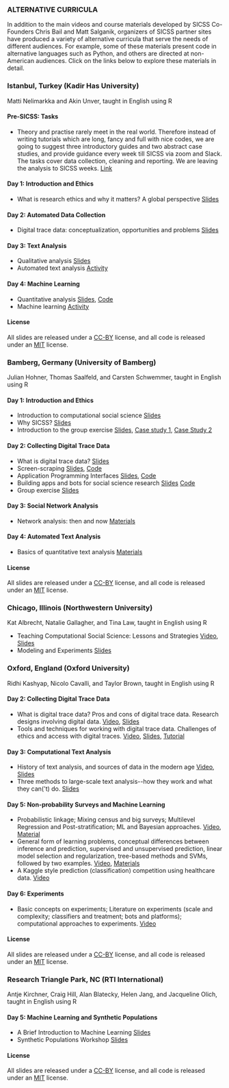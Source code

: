 ### ALTERNATIVE CURRICULA

In addition to the main videos and course materials developed by SICSS Co-Founders Chris Bail and Matt Salganik, organizers of SICSS partner sites have produced a variety of alternative curricula that serve the needs of different audiences. For example, some of these materials present code in alternative languages such as Python, and others are directed at non-American audiences. Click on the links below to explore these materials in detail.

### Istanbul, Turkey (Kadir Has University)

Matti Nelimarkka and Akin Unver, taught in English using R

#### Pre-SICSS: Tasks
- Theory and practise rarely meet in the real world. Therefore instead of writing tutorials which are long, fancy and full with nice codes, we are going to suggest three introductory guides and two abstract case studies, and provide guidance every week till SICSS via zoom and Slack. The tasks cover data collection, cleaning and reporting. We are leaving the analysis to SICSS weeks. [Link](http://www.ninarva.com/markdowns/pre_SICSS_Istanbul.html#welcome)

#### Day 1: Introduction and Ethics
- What is research ethics and why it matters? A global perspective [Slides](https://urldefense.proofpoint.com/v2/url?u=https-3A__github.com_compsocialscience_summer-2Dinstitute_raw_master_2019_istanbul_material_ethics.pptx&d=DwIGaQ&c=imBPVzF25OnBgGmVOlcsiEgHoG1i6YHLR0Sj_gZ4adc&r=MT-Z8xM6IWJcuwrMhSS_orYu7NXahq6npuGw-mSN924&m=QEYf9cwWx9lcuK9gAxPyHiaA3al45OOGH5CAesCZG7I&s=B03rM77JvWOqLXC-W6or1m2FdNqeK-8xY-r0gOR0yng&e= )

#### Day 2: Automated Data Collection
- Digital trace data: conceptualization, opportunities and problems [Slides](https://urldefense.proofpoint.com/v2/url?u=https-3A__github.com_compsocialscience_summer-2Dinstitute_raw_master_2019_istanbul_material_digitaltracedata.pptx&d=DwIGaQ&c=imBPVzF25OnBgGmVOlcsiEgHoG1i6YHLR0Sj_gZ4adc&r=MT-Z8xM6IWJcuwrMhSS_orYu7NXahq6npuGw-mSN924&m=QEYf9cwWx9lcuK9gAxPyHiaA3al45OOGH5CAesCZG7I&s=J6BU4fITcag8S5Yxtzs11ILriknUF2TIvEVoVMhNfZk&e= )

#### Day 3: Text Analysis
- Qualitative analysis [Slides](https://urldefense.proofpoint.com/v2/url?u=https-3A__github.com_compsocialscience_summer-2Dinstitute_raw_master_2019_istanbul_material_qualitativeanalysis.pptx&d=DwIGaQ&c=imBPVzF25OnBgGmVOlcsiEgHoG1i6YHLR0Sj_gZ4adc&r=MT-Z8xM6IWJcuwrMhSS_orYu7NXahq6npuGw-mSN924&m=QEYf9cwWx9lcuK9gAxPyHiaA3al45OOGH5CAesCZG7I&s=S9PVOJSf2IpFq2UA7x7b74WgkbBcLz-DQLmC1-yfyVc&e= )
- Automated text analysis [Activity](https://urldefense.proofpoint.com/v2/url?u=https-3A__github.com_compsocialscience_summer-2Dinstitute_raw_master_2019_istanbul_material_activity-5Ftextanalysis.docx&d=DwIGaQ&c=imBPVzF25OnBgGmVOlcsiEgHoG1i6YHLR0Sj_gZ4adc&r=MT-Z8xM6IWJcuwrMhSS_orYu7NXahq6npuGw-mSN924&m=QEYf9cwWx9lcuK9gAxPyHiaA3al45OOGH5CAesCZG7I&s=HordTgqtIOgilyNZE6UuLZ5YhfVlT0_vLsUHvZJdUPk&e= )

#### Day 4: Machine Learning
- Quantitative analysis [Slides](https://urldefense.proofpoint.com/v2/url?u=https-3A__github.com_compsocialscience_summer-2Dinstitute_raw_master_2019_istanbul_material_quantitative.pptx&d=DwIGaQ&c=imBPVzF25OnBgGmVOlcsiEgHoG1i6YHLR0Sj_gZ4adc&r=MT-Z8xM6IWJcuwrMhSS_orYu7NXahq6npuGw-mSN924&m=QEYf9cwWx9lcuK9gAxPyHiaA3al45OOGH5CAesCZG7I&s=T0w4QqUjRT-CFBey83R5P7MEBtzVzfsyQzC9Q-A8o54&e= ), [Code](https://urldefense.proofpoint.com/v2/url?u=https-3A__github.com_compsocialscience_summer-2Dinstitute_blob_master_2019_istanbul_material_Quantitative-2520analysis.ipynb&d=DwIGaQ&c=imBPVzF25OnBgGmVOlcsiEgHoG1i6YHLR0Sj_gZ4adc&r=MT-Z8xM6IWJcuwrMhSS_orYu7NXahq6npuGw-mSN924&m=QEYf9cwWx9lcuK9gAxPyHiaA3al45OOGH5CAesCZG7I&s=AYwBX5Zh7Z7_G152At-6NGMiSF_VGGKde4yJj2-ipNA&e= )
- Machine learning [Activity](https://urldefense.proofpoint.com/v2/url?u=https-3A__github.com_compsocialscience_summer-2Dinstitute_raw_master_2019_istanbul_material_activity-5Fquantitative.docx&d=DwIGaQ&c=imBPVzF25OnBgGmVOlcsiEgHoG1i6YHLR0Sj_gZ4adc&r=MT-Z8xM6IWJcuwrMhSS_orYu7NXahq6npuGw-mSN924&m=QEYf9cwWx9lcuK9gAxPyHiaA3al45OOGH5CAesCZG7I&s=fIxpJntq8rta5cEOhLINk-tq5OG9HdbhFp_ky6Cmt50&e= )

#### License

All slides are released under a <a href="https://urldefense.proofpoint.com/v2/url?u=https-3A__creativecommons.org_licenses_by_4.0_&d=DwIGaQ&c=imBPVzF25OnBgGmVOlcsiEgHoG1i6YHLR0Sj_gZ4adc&r=MT-Z8xM6IWJcuwrMhSS_orYu7NXahq6npuGw-mSN924&m=QEYf9cwWx9lcuK9gAxPyHiaA3al45OOGH5CAesCZG7I&s=fC60_FlQtTz_4mvF0hFmNBgsndqrp2VIhMEeVah65ck&e= ">CC-BY</a> license, and all code is released under an <a href="https://urldefense.proofpoint.com/v2/url?u=https-3A__en.wikipedia.org_wiki_MIT-5FLicense&d=DwIGaQ&c=imBPVzF25OnBgGmVOlcsiEgHoG1i6YHLR0Sj_gZ4adc&r=MT-Z8xM6IWJcuwrMhSS_orYu7NXahq6npuGw-mSN924&m=QEYf9cwWx9lcuK9gAxPyHiaA3al45OOGH5CAesCZG7I&s=dF0Ou8Ou6QMZOpGsjNvJl3VcA-U-ZPk3v8mMvo3Nsh4&e= ">MIT</a> license.

### Bamberg, Germany (University of Bamberg)

Julian Hohner, Thomas Saalfeld, and Carsten Schwemmer, taught in English using R

#### Day 1: Introduction and Ethics
- Introduction to computational social science [Slides](https://urldefense.proofpoint.com/v2/url?u=https-3A__github.com_compsocialscience_summer-2Dinstitute_raw_master_2019_bamberg_materials_day1-2Dethics_02-2Dintro-2Dcomputational-2Dsocial-2Dscience.pdf&d=DwIGaQ&c=imBPVzF25OnBgGmVOlcsiEgHoG1i6YHLR0Sj_gZ4adc&r=MT-Z8xM6IWJcuwrMhSS_orYu7NXahq6npuGw-mSN924&m=QEYf9cwWx9lcuK9gAxPyHiaA3al45OOGH5CAesCZG7I&s=2x6JKjRL5jOzFztsZNEUF042XLxr29I91BQJmvjq1C8&e= )
- Why SICSS? [Slides](https://urldefense.proofpoint.com/v2/url?u=https-3A__github.com_compsocialscience_summer-2Dinstitute_raw_master_2019_bamberg_materials_day1-2Dethics_02-2Dwhy-2Dsicss.pdf&d=DwIGaQ&c=imBPVzF25OnBgGmVOlcsiEgHoG1i6YHLR0Sj_gZ4adc&r=MT-Z8xM6IWJcuwrMhSS_orYu7NXahq6npuGw-mSN924&m=QEYf9cwWx9lcuK9gAxPyHiaA3al45OOGH5CAesCZG7I&s=1OtZOn6JR9AkAEYnZIO18psyPLWd7VmOFW-Tfyg8RBA&e= )
- Introduction to the group exercise [Slides](https://urldefense.proofpoint.com/v2/url?u=https-3A__github.com_compsocialscience_summer-2Dinstitute_raw_master_2019_bamberg_materials_day1-2Dethics_05-2Dintro-2Dgroup-2Dexercise.pdf&d=DwIGaQ&c=imBPVzF25OnBgGmVOlcsiEgHoG1i6YHLR0Sj_gZ4adc&r=MT-Z8xM6IWJcuwrMhSS_orYu7NXahq6npuGw-mSN924&m=QEYf9cwWx9lcuK9gAxPyHiaA3al45OOGH5CAesCZG7I&s=rtI8wPJZwL2e54_B9zo2tz9dt2oHPuVH2_FXPKz8Ws8&e= ), [Case study 1](https://urldefense.proofpoint.com/v2/url?u=https-3A__github.com_compsocialscience_summer-2Dinstitute_raw_master_2019_bamberg_materials_day1-2Dethics_group-2Dexercise_ethics-5Fcase-5Fstudy.pdf&d=DwIGaQ&c=imBPVzF25OnBgGmVOlcsiEgHoG1i6YHLR0Sj_gZ4adc&r=MT-Z8xM6IWJcuwrMhSS_orYu7NXahq6npuGw-mSN924&m=QEYf9cwWx9lcuK9gAxPyHiaA3al45OOGH5CAesCZG7I&s=KqMxCZGuyJERXesFvafLMr8mfLDcbzVCcVk4JzIiV50&e= ), [Case Study 2](https://urldefense.proofpoint.com/v2/url?u=https-3A__github.com_compsocialscience_summer-2Dinstitute_raw_master_2019_bamberg_materials_day1-2Dethics_group-2Dexercise_patreon-2Dcase-2Dstudy.pdf&d=DwIGaQ&c=imBPVzF25OnBgGmVOlcsiEgHoG1i6YHLR0Sj_gZ4adc&r=MT-Z8xM6IWJcuwrMhSS_orYu7NXahq6npuGw-mSN924&m=QEYf9cwWx9lcuK9gAxPyHiaA3al45OOGH5CAesCZG7I&s=PodQecPfWbVLjrrjVFY2G5xo2EXvV3A3wSGzH_4HgOI&e= )

#### Day 2: Collecting Digital Trace Data
- What is digital trace data? [Slides](https://urldefense.proofpoint.com/v2/url?u=https-3A__github.com_compsocialscience_summer-2Dinstitute_raw_master_2019_bamberg_materials_day2-2Ddigital-2Dtrace-2Ddata_02-2Dwhat-2Dist-2Ddigital-2Dtrace-2Ddata.pdf&d=DwIGaQ&c=imBPVzF25OnBgGmVOlcsiEgHoG1i6YHLR0Sj_gZ4adc&r=MT-Z8xM6IWJcuwrMhSS_orYu7NXahq6npuGw-mSN924&m=QEYf9cwWx9lcuK9gAxPyHiaA3al45OOGH5CAesCZG7I&s=cKygRoL1zSDxOEqHH8-STl7TqujKFQVPopSsq7uyyIc&e= )
- Screen-scraping [Slides](https://urldefense.proofpoint.com/v2/url?u=https-3A__github.com_compsocialscience_summer-2Dinstitute_raw_master_2019_bamberg_materials_day2-2Ddigital-2Dtrace-2Ddata_03-2Dscreenscraping.pdf&d=DwIGaQ&c=imBPVzF25OnBgGmVOlcsiEgHoG1i6YHLR0Sj_gZ4adc&r=MT-Z8xM6IWJcuwrMhSS_orYu7NXahq6npuGw-mSN924&m=QEYf9cwWx9lcuK9gAxPyHiaA3al45OOGH5CAesCZG7I&s=5jy2ETfTKTgXpaeCLPpKt9MHPJKhiC58C3Q-q3A9568&e= ), [Code](https://urldefense.proofpoint.com/v2/url?u=https-3A__github.com_compsocialscience_summer-2Dinstitute_raw_master_2019_bamberg_materials_day2-2Ddigital-2Dtrace-2Ddata_03-2Dscreenscraping.Rmd&d=DwIGaQ&c=imBPVzF25OnBgGmVOlcsiEgHoG1i6YHLR0Sj_gZ4adc&r=MT-Z8xM6IWJcuwrMhSS_orYu7NXahq6npuGw-mSN924&m=QEYf9cwWx9lcuK9gAxPyHiaA3al45OOGH5CAesCZG7I&s=N93OncgB2293jagpgoi9bqBDRAtwoJlkqQW4ryPC0E4&e= )
- Application Programming Interfaces [Slides](https://urldefense.proofpoint.com/v2/url?u=https-3A__github.com_compsocialscience_summer-2Dinstitute_raw_master_2019_bamberg_materials_day2-2Ddigital-2Dtrace-2Ddata_04-2Dapis.pdf&d=DwIGaQ&c=imBPVzF25OnBgGmVOlcsiEgHoG1i6YHLR0Sj_gZ4adc&r=MT-Z8xM6IWJcuwrMhSS_orYu7NXahq6npuGw-mSN924&m=QEYf9cwWx9lcuK9gAxPyHiaA3al45OOGH5CAesCZG7I&s=NhF9f2KU4EU8vOlIHKksTEu_iFa8DMPznCdupB9OzWw&e= ), [Code](https://urldefense.proofpoint.com/v2/url?u=https-3A__github.com_compsocialscience_summer-2Dinstitute_raw_master_2019_bamberg_materials_day2-2Ddigital-2Dtrace-2Ddata_04-2Dapis.Rmd&d=DwIGaQ&c=imBPVzF25OnBgGmVOlcsiEgHoG1i6YHLR0Sj_gZ4adc&r=MT-Z8xM6IWJcuwrMhSS_orYu7NXahq6npuGw-mSN924&m=QEYf9cwWx9lcuK9gAxPyHiaA3al45OOGH5CAesCZG7I&s=WilIxJ9nm_gLEr6aBTCLm0tj4AeCrdJdrVHJfOlwGyE&e= )
-  Building apps and bots for social science research [Slides](https://urldefense.proofpoint.com/v2/url?u=https-3A__github.com_compsocialscience_summer-2Dinstitute_raw_master_2019_bamberg_materials_day2-2Ddigital-2Dtrace-2Ddata_05-2Dbots-2Dapps.pdf&d=DwIGaQ&c=imBPVzF25OnBgGmVOlcsiEgHoG1i6YHLR0Sj_gZ4adc&r=MT-Z8xM6IWJcuwrMhSS_orYu7NXahq6npuGw-mSN924&m=QEYf9cwWx9lcuK9gAxPyHiaA3al45OOGH5CAesCZG7I&s=nWkUjJZ_RxHF5qisSvE5mUTAfs4wx6F_MhhZ4ygH7ag&e= ) [Code](https://urldefense.proofpoint.com/v2/url?u=https-3A__github.com_compsocialscience_summer-2Dinstitute_raw_master_2019_bamberg_materials_day2-2Ddigital-2Dtrace-2Ddata_05-2Dbots-2Dapps.Rmd&d=DwIGaQ&c=imBPVzF25OnBgGmVOlcsiEgHoG1i6YHLR0Sj_gZ4adc&r=MT-Z8xM6IWJcuwrMhSS_orYu7NXahq6npuGw-mSN924&m=QEYf9cwWx9lcuK9gAxPyHiaA3al45OOGH5CAesCZG7I&s=WKDPVGGlgcakk3MdoLUo6prn1Ukl3iPMXhHOdcwjdnk&e= )
- Group exercise [Slides](https://urldefense.proofpoint.com/v2/url?u=https-3A__github.com_compsocialscience_summer-2Dinstitute_raw_master_2019_bamberg_materials_day2-2Ddigital-2Dtrace-2Ddata_06-2Dgroup-2Dexercise.pdf&d=DwIGaQ&c=imBPVzF25OnBgGmVOlcsiEgHoG1i6YHLR0Sj_gZ4adc&r=MT-Z8xM6IWJcuwrMhSS_orYu7NXahq6npuGw-mSN924&m=QEYf9cwWx9lcuK9gAxPyHiaA3al45OOGH5CAesCZG7I&s=vJ4OyjZ52I3qCSi5a2djY_z97b3eiTjrPDcnnLDNV-A&e= )

#### Day 3: Social Network Analysis
- Network analysis: then and now [Materials](https://urldefense.proofpoint.com/v2/url?u=https-3A__github.com_compsocialscience_summer-2Dinstitute_tree_master_2019_bamberg_materials_day3-2Dsna&d=DwIGaQ&c=imBPVzF25OnBgGmVOlcsiEgHoG1i6YHLR0Sj_gZ4adc&r=MT-Z8xM6IWJcuwrMhSS_orYu7NXahq6npuGw-mSN924&m=QEYf9cwWx9lcuK9gAxPyHiaA3al45OOGH5CAesCZG7I&s=BGXf2nZ7P0gDDXti0DTHx1kRZrH5IAP9JfGjM7xuTi0&e= )

#### Day 4: Automated Text Analysis
- Basics of quantitative text analysis [Materials](https://urldefense.proofpoint.com/v2/url?u=https-3A__github.com_compsocialscience_summer-2Dinstitute_tree_master_2019_bamberg_materials_day4-2Dtext-2Danalysis&d=DwIGaQ&c=imBPVzF25OnBgGmVOlcsiEgHoG1i6YHLR0Sj_gZ4adc&r=MT-Z8xM6IWJcuwrMhSS_orYu7NXahq6npuGw-mSN924&m=QEYf9cwWx9lcuK9gAxPyHiaA3al45OOGH5CAesCZG7I&s=HaaZgrN5jkutbO99S34J3FWOp1wh7DiC40SXncKquUk&e= )

#### License

All slides are released under a <a href="https://urldefense.proofpoint.com/v2/url?u=https-3A__creativecommons.org_licenses_by_4.0_&d=DwIGaQ&c=imBPVzF25OnBgGmVOlcsiEgHoG1i6YHLR0Sj_gZ4adc&r=MT-Z8xM6IWJcuwrMhSS_orYu7NXahq6npuGw-mSN924&m=QEYf9cwWx9lcuK9gAxPyHiaA3al45OOGH5CAesCZG7I&s=fC60_FlQtTz_4mvF0hFmNBgsndqrp2VIhMEeVah65ck&e= ">CC-BY</a> license, and all code is released under an <a href="https://urldefense.proofpoint.com/v2/url?u=https-3A__en.wikipedia.org_wiki_MIT-5FLicense&d=DwIGaQ&c=imBPVzF25OnBgGmVOlcsiEgHoG1i6YHLR0Sj_gZ4adc&r=MT-Z8xM6IWJcuwrMhSS_orYu7NXahq6npuGw-mSN924&m=QEYf9cwWx9lcuK9gAxPyHiaA3al45OOGH5CAesCZG7I&s=dF0Ou8Ou6QMZOpGsjNvJl3VcA-U-ZPk3v8mMvo3Nsh4&e= ">MIT</a> license.

### Chicago, Illinois (Northwestern University)

Kat Albrecht, Natalie Gallagher, and Tina Law, taught in English using R

- Teaching Computational Social Science: Lessons and Strategies [Video](https://urldefense.proofpoint.com/v2/url?u=https-3A__youtu.be_T5Ix6ud9LWI&d=DwIGaQ&c=imBPVzF25OnBgGmVOlcsiEgHoG1i6YHLR0Sj_gZ4adc&r=MT-Z8xM6IWJcuwrMhSS_orYu7NXahq6npuGw-mSN924&m=QEYf9cwWx9lcuK9gAxPyHiaA3al45OOGH5CAesCZG7I&s=DzYeO62k29RkoLONBtJM4C1RKQ9PKRvq2BfyegMScS8&e= ), [Slides](https://urldefense.proofpoint.com/v2/url?u=https-3A__github.com_compsocialscience_summer-2Dinstitute_blob_master_2019_materials_speaker-2Dslides_Rochelle-5FTerman-5FChicago.pdf&d=DwIGaQ&c=imBPVzF25OnBgGmVOlcsiEgHoG1i6YHLR0Sj_gZ4adc&r=MT-Z8xM6IWJcuwrMhSS_orYu7NXahq6npuGw-mSN924&m=QEYf9cwWx9lcuK9gAxPyHiaA3al45OOGH5CAesCZG7I&s=1pXj3iQJILJKpMSH8Abp513aDZkr_oyydrRruttNKew&e= ) 
- Modeling and Experiments [Slides](https://urldefense.proofpoint.com/v2/url?u=https-3A__github.com_compsocialscience_summer-2Dinstitute_blob_master_2019_materials_speaker-2Dslides_Joshua-5FBecker-5FChicago.pdf&d=DwIGaQ&c=imBPVzF25OnBgGmVOlcsiEgHoG1i6YHLR0Sj_gZ4adc&r=MT-Z8xM6IWJcuwrMhSS_orYu7NXahq6npuGw-mSN924&m=QEYf9cwWx9lcuK9gAxPyHiaA3al45OOGH5CAesCZG7I&s=8tzFDRs8bFoer0pvlZVWvNFW4szMz4zhggI5bd3Ol_g&e= )

### Oxford, England (Oxford University)

Ridhi Kashyap, Nicolo Cavalli, and Taylor Brown, taught in English using R

#### Day 2: Collecting Digital Trace Data

- What is digital trace data? Pros and cons of digital trace data. Research designs involving digital data. [Video](https://urldefense.proofpoint.com/v2/url?u=https-3A__ox.cloud.panopto.eu_Panopto_Pages_Viewer.aspx-3Fid-3D7ed193d1-2D8992-2D4b35-2Dbfad-2Daa6c00fa0ccb&d=DwIGaQ&c=imBPVzF25OnBgGmVOlcsiEgHoG1i6YHLR0Sj_gZ4adc&r=MT-Z8xM6IWJcuwrMhSS_orYu7NXahq6npuGw-mSN924&m=QEYf9cwWx9lcuK9gAxPyHiaA3al45OOGH5CAesCZG7I&s=54jEJrO6P6hI2s1iF2wp5YhuGX743ut31z3msGUbF1o&e= ), [Slides](https://urldefense.proofpoint.com/v2/url?u=https-3A__github.com_compsocialscience_summer-2Dinstitute_raw_master_2019_oxford_materials_ditigal-5Ftrace-5Fdata_kashyap-5Fdigital-5Ftrace-5Fdata.pdf&d=DwIGaQ&c=imBPVzF25OnBgGmVOlcsiEgHoG1i6YHLR0Sj_gZ4adc&r=MT-Z8xM6IWJcuwrMhSS_orYu7NXahq6npuGw-mSN924&m=QEYf9cwWx9lcuK9gAxPyHiaA3al45OOGH5CAesCZG7I&s=Ag0b7xd-5P0qHyj_kpYcjin1RBopRfdD4VPse9CTxH0&e= )
- Tools and techniques for working with digital trace data. Challenges of ethics and access with digital traces. [Video](https://urldefense.proofpoint.com/v2/url?u=https-3A__ox.cloud.panopto.eu_Panopto_Pages_Viewer.aspx-3Fid-3D0402558a-2Daa03-2D411b-2Da2be-2Daa6c00fad8e8&d=DwIGaQ&c=imBPVzF25OnBgGmVOlcsiEgHoG1i6YHLR0Sj_gZ4adc&r=MT-Z8xM6IWJcuwrMhSS_orYu7NXahq6npuGw-mSN924&m=QEYf9cwWx9lcuK9gAxPyHiaA3al45OOGH5CAesCZG7I&s=C8R-IyiwJRW7F9Xq-sDuLQDcWwFlIu8v2TsiNLQDNRg&e= ), [Slides](https://urldefense.proofpoint.com/v2/url?u=https-3A__github.com_compsocialscience_summer-2Dinstitute_raw_master_2019_oxford_materials_ditigal-5Ftrace-5Fdata_kashyap-5Fdigital-5Ftrace-5Fdata-5F2.pdf&d=DwIGaQ&c=imBPVzF25OnBgGmVOlcsiEgHoG1i6YHLR0Sj_gZ4adc&r=MT-Z8xM6IWJcuwrMhSS_orYu7NXahq6npuGw-mSN924&m=QEYf9cwWx9lcuK9gAxPyHiaA3al45OOGH5CAesCZG7I&s=SdXK5KiT1nJcU8Xv8qZVWkqrzQcTtj0YYa8v_VRCNQw&e= ), [Tutorial](https://urldefense.proofpoint.com/v2/url?u=http-3A__htmlpreview.github.io_-3Fhttps-3A__github.com_compsocialscience_summer-2Dinstitute_blob_master_2019_oxford_materials_ditigal-5Ftrace-5Fdata_facebook-5Fmarketing-5Fapi-5Ftutorial.html&d=DwIGaQ&c=imBPVzF25OnBgGmVOlcsiEgHoG1i6YHLR0Sj_gZ4adc&r=MT-Z8xM6IWJcuwrMhSS_orYu7NXahq6npuGw-mSN924&m=QEYf9cwWx9lcuK9gAxPyHiaA3al45OOGH5CAesCZG7I&s=1ysAALHacuUFlKnPxp_rmxVU0EdoRTWSst4T3udTA6U&e= )

#### Day 3: Computational Text Analysis

- History of text analysis, and sources of data in the modern age [Video](https://urldefense.proofpoint.com/v2/url?u=https-3A__ox.cloud.panopto.eu_Panopto_Pages_Viewer.aspx-3Fid-3D806884e7-2D6fd5-2D4782-2Db38f-2Daa6c00fbb930&d=DwIGaQ&c=imBPVzF25OnBgGmVOlcsiEgHoG1i6YHLR0Sj_gZ4adc&r=MT-Z8xM6IWJcuwrMhSS_orYu7NXahq6npuGw-mSN924&m=QEYf9cwWx9lcuK9gAxPyHiaA3al45OOGH5CAesCZG7I&s=JHWlXsgeZ0rNqTELBpHIt-fHauRjvbAdW5E7yztqglc&e= ), [Slides](https://urldefense.proofpoint.com/v2/url?u=https-3A__github.com_compsocialscience_summer-2Dinstitute_raw_master_2019_oxford_materials_computational-5Ftext-5Fanalysis_SICSSOxford2019-5FComputationalTextAnalysis-5FPart1.pdf&d=DwIGaQ&c=imBPVzF25OnBgGmVOlcsiEgHoG1i6YHLR0Sj_gZ4adc&r=MT-Z8xM6IWJcuwrMhSS_orYu7NXahq6npuGw-mSN924&m=QEYf9cwWx9lcuK9gAxPyHiaA3al45OOGH5CAesCZG7I&s=2XFRqiYyb4BL1upJ3z4qEr1QAhmdJIzQoXy4ILluzwY&e= )
- Three methods to large-scale text analysis--how they work and what they can('t) do. [Slides](https://urldefense.proofpoint.com/v2/url?u=https-3A__github.com_compsocialscience_summer-2Dinstitute_raw_master_2019_oxford_materials_computational-5Ftext-5Fanalysis_SICSSOxford2019-5FComputationalTextAnalysis-5FPart2.pdf&d=DwIGaQ&c=imBPVzF25OnBgGmVOlcsiEgHoG1i6YHLR0Sj_gZ4adc&r=MT-Z8xM6IWJcuwrMhSS_orYu7NXahq6npuGw-mSN924&m=QEYf9cwWx9lcuK9gAxPyHiaA3al45OOGH5CAesCZG7I&s=8jjwUNrAK1lq3qWhCtfoL5q2N0024FAAe9AaYRT5RSo&e= )

#### Day 5: Non-probability Surveys and Machine Learning

- Probabilistic linkage; Mixing census and big surveys; Multilevel Regression and Post-stratification; ML and Bayesian approaches. [Video](https://urldefense.proofpoint.com/v2/url?u=https-3A__ox.cloud.panopto.eu_Panopto_Pages_Viewer.aspx-3Fid-3D3032f183-2Dc8e4-2D4e28-2Db8e2-2Daa6c00fcdc7e&d=DwIGaQ&c=imBPVzF25OnBgGmVOlcsiEgHoG1i6YHLR0Sj_gZ4adc&r=MT-Z8xM6IWJcuwrMhSS_orYu7NXahq6npuGw-mSN924&m=QEYf9cwWx9lcuK9gAxPyHiaA3al45OOGH5CAesCZG7I&s=maqgCR-tHnskxaBPKpdTAQl6Q7soBeCz2VWNwsUAcsY&e= ), [Material](https://urldefense.proofpoint.com/v2/url?u=https-3A__github.com_compsocialscience_summer-2Dinstitute_raw_master_2019_oxford_materials_non-5Fprobability-5Fsamples_Summer-5FSchool-5FHandout-5F-5F-5FPrediction-5Fand-5FPost-5FStratification-2D9.pdf&d=DwIGaQ&c=imBPVzF25OnBgGmVOlcsiEgHoG1i6YHLR0Sj_gZ4adc&r=MT-Z8xM6IWJcuwrMhSS_orYu7NXahq6npuGw-mSN924&m=QEYf9cwWx9lcuK9gAxPyHiaA3al45OOGH5CAesCZG7I&s=Z0__nviA7MoaQASdSwysVr5zMeYlPKOz9FRORfkPBMk&e= )
- General form of learning problems, conceptual differences between inference and prediction, supervised and unsupervised prediction, linear model selection and regularization, tree-based methods and SVMs, followed by two examples. [Video](https://urldefense.proofpoint.com/v2/url?u=https-3A__ox.cloud.panopto.eu_Panopto_Pages_Viewer.aspx-3Fid-3Dde40f466-2Da78e-2D4df4-2Dafeb-2Daa6c00fd3936&d=DwIGaQ&c=imBPVzF25OnBgGmVOlcsiEgHoG1i6YHLR0Sj_gZ4adc&r=MT-Z8xM6IWJcuwrMhSS_orYu7NXahq6npuGw-mSN924&m=QEYf9cwWx9lcuK9gAxPyHiaA3al45OOGH5CAesCZG7I&s=5ytg1SsBlv4kQDKjUZzx8MgqUdAQKAKKi_Ifrt9sg9U&e= ), [Materials](https://urldefense.proofpoint.com/v2/url?u=https-3A__crahal.github.io_teaching_MLatSICSS&d=DwIGaQ&c=imBPVzF25OnBgGmVOlcsiEgHoG1i6YHLR0Sj_gZ4adc&r=MT-Z8xM6IWJcuwrMhSS_orYu7NXahq6npuGw-mSN924&m=QEYf9cwWx9lcuK9gAxPyHiaA3al45OOGH5CAesCZG7I&s=kv1x9xPC_wVFHZj742xEnRStM6-AkAyIzx0rYv7GXBE&e= )
- A Kaggle style prediction (classification) competition using healthcare data. [Video](https://urldefense.proofpoint.com/v2/url?u=https-3A__ox.cloud.panopto.eu_Panopto_Pages_Viewer.aspx-3Fid-3Dde40f466-2Da78e-2D4df4-2Dafeb-2Daa6c00fd3936&d=DwIGaQ&c=imBPVzF25OnBgGmVOlcsiEgHoG1i6YHLR0Sj_gZ4adc&r=MT-Z8xM6IWJcuwrMhSS_orYu7NXahq6npuGw-mSN924&m=QEYf9cwWx9lcuK9gAxPyHiaA3al45OOGH5CAesCZG7I&s=5ytg1SsBlv4kQDKjUZzx8MgqUdAQKAKKi_Ifrt9sg9U&e= )

#### Day 6: Experiments

- Basic concepts on experiments; Literature on experiments (scale and complexity; classifiers and treatment; bots and platforms); computational approaches to experiments. [Video](https://urldefense.proofpoint.com/v2/url?u=https-3A__ox.cloud.panopto.eu_Panopto_Pages_Viewer.aspx-3Fid-3D7eaae28e-2D746d-2D430f-2D8336-2Daa6c00fdda3c&d=DwIGaQ&c=imBPVzF25OnBgGmVOlcsiEgHoG1i6YHLR0Sj_gZ4adc&r=MT-Z8xM6IWJcuwrMhSS_orYu7NXahq6npuGw-mSN924&m=QEYf9cwWx9lcuK9gAxPyHiaA3al45OOGH5CAesCZG7I&s=ZH7k3mgM7O3cCeYTvyn8XN-45fshM2jwP6j0hGDNJ3k&e= )

#### License

All slides are released under a <a href="https://urldefense.proofpoint.com/v2/url?u=https-3A__creativecommons.org_licenses_by_4.0_&d=DwIGaQ&c=imBPVzF25OnBgGmVOlcsiEgHoG1i6YHLR0Sj_gZ4adc&r=MT-Z8xM6IWJcuwrMhSS_orYu7NXahq6npuGw-mSN924&m=QEYf9cwWx9lcuK9gAxPyHiaA3al45OOGH5CAesCZG7I&s=fC60_FlQtTz_4mvF0hFmNBgsndqrp2VIhMEeVah65ck&e= ">CC-BY</a> license, and all code is released under an <a href="https://urldefense.proofpoint.com/v2/url?u=https-3A__en.wikipedia.org_wiki_MIT-5FLicense&d=DwIGaQ&c=imBPVzF25OnBgGmVOlcsiEgHoG1i6YHLR0Sj_gZ4adc&r=MT-Z8xM6IWJcuwrMhSS_orYu7NXahq6npuGw-mSN924&m=QEYf9cwWx9lcuK9gAxPyHiaA3al45OOGH5CAesCZG7I&s=dF0Ou8Ou6QMZOpGsjNvJl3VcA-U-ZPk3v8mMvo3Nsh4&e= ">MIT</a> license.

### Research Triangle Park, NC (RTI International)

Antje Kirchner, Craig Hill, Alan Blatecky, Helen Jang, and Jacqueline Olich, taught in English using R

#### Day 5: Machine Learning and Synthetic Populations
- A Brief Introduction to Machine Learning [Slides](https://urldefense.proofpoint.com/v2/url?u=https-3A__github.com_compsocialscience_summer-2Dinstitute_blob_master_2019_materials_speaker-2Dslides_GeorgiyBobashevSlides.pdf&d=DwIGaQ&c=imBPVzF25OnBgGmVOlcsiEgHoG1i6YHLR0Sj_gZ4adc&r=MT-Z8xM6IWJcuwrMhSS_orYu7NXahq6npuGw-mSN924&m=QEYf9cwWx9lcuK9gAxPyHiaA3al45OOGH5CAesCZG7I&s=uWkryCDdu7V3u6jOsm5WIupLiyuIi253DGh26VPf1KA&e= )
- Synthetic Populations Workshop [Slides](https://urldefense.proofpoint.com/v2/url?u=https-3A__github.com_compsocialscience_summer-2Dinstitute_blob_master_2019_materials_speaker-2Dslides_SynthPopSlides.pdf&d=DwIGaQ&c=imBPVzF25OnBgGmVOlcsiEgHoG1i6YHLR0Sj_gZ4adc&r=MT-Z8xM6IWJcuwrMhSS_orYu7NXahq6npuGw-mSN924&m=QEYf9cwWx9lcuK9gAxPyHiaA3al45OOGH5CAesCZG7I&s=5qmYfbG1dhT6WqElZsXIcKf6uomeAH7bdy2L_BkHyeQ&e= )

#### License

All slides are released under a <a href="https://urldefense.proofpoint.com/v2/url?u=https-3A__creativecommons.org_licenses_by_4.0_&d=DwIGaQ&c=imBPVzF25OnBgGmVOlcsiEgHoG1i6YHLR0Sj_gZ4adc&r=MT-Z8xM6IWJcuwrMhSS_orYu7NXahq6npuGw-mSN924&m=QEYf9cwWx9lcuK9gAxPyHiaA3al45OOGH5CAesCZG7I&s=fC60_FlQtTz_4mvF0hFmNBgsndqrp2VIhMEeVah65ck&e= ">CC-BY</a> license, and all code is released under an <a href="https://urldefense.proofpoint.com/v2/url?u=https-3A__en.wikipedia.org_wiki_MIT-5FLicense&d=DwIGaQ&c=imBPVzF25OnBgGmVOlcsiEgHoG1i6YHLR0Sj_gZ4adc&r=MT-Z8xM6IWJcuwrMhSS_orYu7NXahq6npuGw-mSN924&m=QEYf9cwWx9lcuK9gAxPyHiaA3al45OOGH5CAesCZG7I&s=dF0Ou8Ou6QMZOpGsjNvJl3VcA-U-ZPk3v8mMvo3Nsh4&e= ">MIT</a> license.

